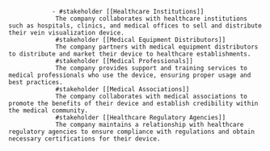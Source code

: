 				- #stakeholder [[Healthcare Institutions]]
				 The company collaborates with healthcare institutions such as hospitals, clinics, and medical offices to sell and distribute their vein visualization device.
				 #stakeholder [[Medical Equipment Distributors]]
				 The company partners with medical equipment distributors to distribute and market their device to healthcare establishments.
				 #stakeholder [[Medical Professionals]]
				 The company provides support and training services to medical professionals who use the device, ensuring proper usage and best practices.
				 #stakeholder [[Medical Associations]]
				 The company collaborates with medical associations to promote the benefits of their device and establish credibility within the medical community.
				 #stakeholder [[Healthcare Regulatory Agencies]]
				 The company maintains a relationship with healthcare regulatory agencies to ensure compliance with regulations and obtain necessary certifications for their device.



